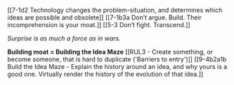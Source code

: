 [[7-1d2 Technology changes the problem-situation, and determines which ideas are possible and obsolete]]
[[7-1b3a Don’t argue. Build. Their incomprehension is your moat.]]
[[5-3 Don’t fight. Transcend.]]

*Surprise is as much a force as in wars.*

**Building moat = Building the Idea Maze**
[[RUL3 - Create something, or become someone, that is hard to duplicate ('Barriers to entry')]]
[[9-4b2a1b Build the Idea Maze - Explain the history around an idea, and why yours is a good one. Virtually render the history of the evolution of that idea.]]